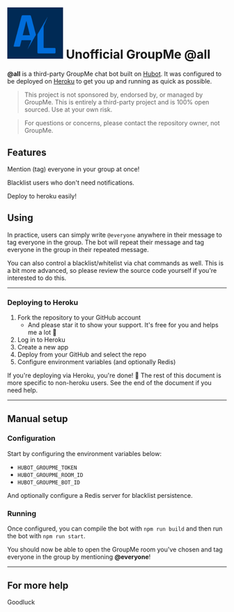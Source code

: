 # <img src="logo.png" width="128"> Unofficial GroupMe @all

**@all** is a third-party GroupMe chat bot built on [Hubot][hubot]. It was configured to be
deployed on [Heroku][heroku] to get you up and running as quick as possible.

[heroku]: http://www.heroku.com
[hubot]: http://hubot.github.com

> This project is not sponsored by, endorsed by, or managed by GroupMe. This is entirely a third-party project and is 100% open sourced. Use at your own risk.

> For questions or concerns, please contact the repository owner, not GroupMe.

## Features

Mention (tag) everyone in your group at once!

Blacklist users who don't need notifications.

Deploy to heroku easily!

## Using

In practice, users can simply write `@everyone` anywhere in their message to tag everyone in the group. The bot will repeat their message and tag everyone in the group in their repeated message.

You can also control a blacklist/whitelist via chat commands as well. This is a bit more advanced, so please review the source code yourself if you're interested to do this.

---

### Deploying to Heroku

1. Fork the repository to your GitHub account
    - And please star it to show your support. It's free for you and helps me a lot :yellow_heart:
2. Log in to Heroku
3. Create a new app
4. Deploy from your GitHub and select the repo
5. Configure environment variables (and optionally Redis)

If you're deploying via Heroku, you're done! :tada: The rest of this document is more specific to non-heroku users. See the end of the document if you need help.

---

## Manual setup

### Configuration

Start by configuring the environment variables below:

- `HUBOT_GROUPME_TOKEN`
- `HUBOT_GROUPME_ROOM_ID`
- `HUBOT_GROUPME_BOT_ID`

And optionally configure a Redis server for blacklist persistence.


### Running

Once configured, you can compile the bot with `npm run build` and then run the bot with `npm run start`.

You should now be able to open the GroupMe room you've chosen and tag everyone in the group by mentioning **@everyone**!

---

## For more help

Goodluck

